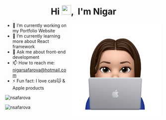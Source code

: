 <h1 align="center">Hi <img src="https://raw.githubusercontent.com/MartinHeinz/MartinHeinz/master/wave.gif" width="30px" height="30px">, &nbsp;I'm Nigar </h1>
<img align='right' width="300px" height="300px" src="https://github.com/nsafarova/nsafarova/blob/main/IMG_1882.PNG?raw=true" height="175px"/>

- 🔭 I’m currently working on my Portfolio Website
- 🌱 I’m currently learning more about React framework
- 💬 Ask me about front-end development
- 📫 How to reach me: nigarsafarova@hotmail.com
- ⚡ Fun fact: I love cats🐱 & Apple products

<p><img align="left" src="https://github-readme-stats.vercel.app/api/top-langs?username=nsafarova&show_icons=true&locale=en&layout=compact" alt="nsafarova" /></p>
</br>
<p><img align="left" src="https://github-readme-stats.vercel.app/api?username=nsafarova&show_icons=true&locale=en" alt="nsafarova" /></p>
